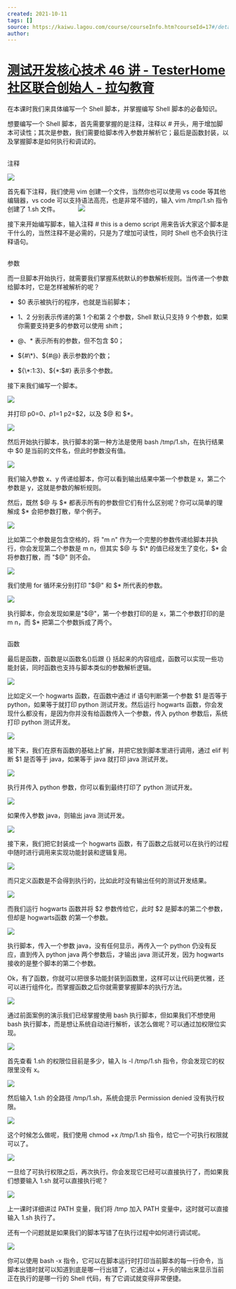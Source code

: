 ```yaml
---
created: 2021-10-11
tags: []
source: https://kaiwu.lagou.com/course/courseInfo.htm?courseId=17#/detail/pc?id=317
author: 
---
```


# [测试开发核心技术 46 讲 - TesterHome 社区联合创始人 - 拉勾教育](https://kaiwu.lagou.com/course/courseInfo.htm?courseId=17#/detail/pc?id=317)


在本课时我们来具体编写一个 Shell 脚本，并掌握编写 Shell 脚本的必备知识。

想要编写一个 Shell 脚本，首先需要掌握的是注释，注释以 # 开头，用于增加脚本可读性；其次是参数，我们需要给脚本传入参数并解析它；最后是函数封装，以及掌握脚本是如何执行和调试的。

## 

注释 

![](https://s0.lgstatic.com/i/image2/M01/B0/1B/CgotOV3mHmOAVwNqAAB4Dtu9NTs336.png)

首先看下注释，我们使用 vim 创建一个文件，当然你也可以使用 vs code 等其他编辑器，vs code 可以支持语法高亮，也是非常不错的，输入 vim /tmp/1.sh 指令创建了 1.sh 文件。           ![](https://s0.lgstatic.com/i/image2/M01/B0/1B/CgotOV3mHnGAcmsMAAB09eOs0V8120.png)  

接下来开始编写脚本，输入注释 # this is a demo script 用来告诉大家这个脚本是干什么的，当然注释不是必需的，只是为了增加可读性，同时 Shell 也不会执行注释语句。

## 

参数 

而一旦脚本开始执行，就需要我们掌握系统默认的参数解析规则。当传递一个参数给脚本时，它是怎样被解析的呢？

-   $0 表示被执行的程序，也就是当前脚本；
    
-   $1、$2 分别表示传递的第 1 个和第 2 个参数，Shell 默认只支持 9 个参数，如果你需要支持更多的参数可以使用 shift；
    
-   $@、$\* 表示所有的参数，但不包含 $0；
    
-   ${#\*}、${#@} 表示参数的个数；
    
-   ${\*:1:3}、${\*:$#} 表示多个参数。
    

接下来我们编写一个脚本。 

![](https://s0.lgstatic.com/i/image2/M01/AF/FC/CgoB5l3mHnyAa4b9AACcvwS38OE594.png) 

并打印 p0=$0、p1=$1 p2=$2，以及 $@ 和 $\*。

![](https://s0.lgstatic.com/i/image2/M01/AF/FC/CgoB5l3mHoWAaTN7AAHqWUW2NTU287.png) 

然后开始执行脚本，执行脚本的第一种方法是使用 bash /tmp/1.sh，在执行结果中 $0 是当前的文件名，但此时参数没有值。

![](https://s0.lgstatic.com/i/image2/M01/B0/1C/CgotOV3mHo2ARK47AAHLXCyvNz8110.png) 

我们输入参数 x、y 传递给脚本，你可以看到输出结果中第一个参数是 x，第二个参数是 y，这就是参数的解析规则。

然后，既然 $@ 与 $\* 都表示所有的参数但它们有什么区别呢？你可以简单的理解成 $\* 会把参数打散，举个例子。

![](https://s0.lgstatic.com/i/image2/M01/AF/FC/CgoB5l3mHpaAJwbtAAGm5AmGJZA068.png) 

比如第二个参数是包含空格的，将 "m n" 作为一个完整的参数传递给脚本并执行，你会发现第二个参数是 m n，但其实 $@ 与 $\* 的值已经发生了变化，$\* 会将参数打散，而 "$@" 则不会。

![](https://s0.lgstatic.com/i/image2/M01/AF/FC/CgoB5l3mHp-AGEWgAACvvz4hjIA356.png) 

我们使用 for 循环来分别打印 "$@" 和 $\* 所代表的参数。

![](https://s0.lgstatic.com/i/image2/M01/B0/1C/CgotOV3mHqmAJ1dsAAFw0CGIpXM118.png) 

执行脚本，你会发现如果是"$@"，第一个参数打印的是 x，第二个参数打印的是 m n，而 $\* 把第二个参数拆成了两个。

## 

函数 

最后是函数，函数是以函数名()后跟 {} 括起来的内容组成，函数可以实现一些功能封装，同时函数也支持与脚本类似的参数解析逻辑。

![](https://s0.lgstatic.com/i/image2/M01/AF/FC/CgoB5l3mHrSALa60AAG18PfnhoY767.png) 

比如定义一个 hogwarts 函数，在函数中通过 if 语句判断第一个参数 $1 是否等于 python，如果等于就打印 python 测试开发。然后运行 hogwarts 函数，你会发现什么都没有，是因为你并没有给函数传入一个参数，传入 python 参数后，系统打印 python 测试开发。

![](https://s0.lgstatic.com/i/image2/M01/B0/1C/CgotOV3mHr-AN2ZyAAEBtQa6ZR8422.png) 

接下来，我们在原有函数的基础上扩展，并把它放到脚本里进行调用，通过 elif 判断 $1 是否等于 java，如果等于 java 就打印 java 测试开发。

![](https://s0.lgstatic.com/i/image2/M01/AF/FC/CgoB5l3mHseAJymtAAHki20sFZs514.png) 

执行并传入 python 参数，你可以看到最终打印了 python 测试开发。

![](https://s0.lgstatic.com/i/image2/M01/AF/FC/CgoB5l3mHtGAaT5OAAG5fFP2WZw702.png) 

如果传入参数 java，则输出 java 测试开发。

![](https://s0.lgstatic.com/i/image2/M01/B0/1C/CgotOV3mHtuANXSqAAEH6Py_Xac382.png) 

接下来，我们把它封装成一个 hogwarts 函数，有了函数之后就可以在执行的过程中随时进行调用来实现功能封装和逻辑复用。

![](https://s0.lgstatic.com/i/image2/M01/B0/1C/CgotOV3mHuWAOyTxAAFw7vQFO2c777.png) 

而只定义函数是不会得到执行的，比如此时没有输出任何的测试开发结果。

![](https://s0.lgstatic.com/i/image2/M01/B0/1C/CgotOV3mHxiAYFWfAAEdgQmOdxA853.png) 

而我们运行 hogwarts 函数并将 $2 参数传给它，此时 $2 是脚本的第二个参数，但却是 hogwarts函数 的第一个参数。

![](https://s0.lgstatic.com/i/image2/M01/AF/FC/CgoB5l3mHyKANsqtAAGM238AlPY383.png) 

执行脚本，传入一个参数 java，没有任何显示，再传入一个 python 仍没有反应，直到传入 python java 两个参数后，才输出 java 测试开发，因为 hogwarts 接收的是整个脚本的第二个参数。

Ok，有了函数，你就可以把很多功能封装到函数里，这样可以让代码更优雅，还可以进行组件化，而掌握函数之后你就需要掌握脚本的执行方法。

![](https://s0.lgstatic.com/i/image2/M01/B0/1C/CgotOV3mHy2AA4GsAAFi8HS0YMk372.png) 

通过前面案例的演示我们已经掌握使用 bash 执行脚本，但如果我们不想使用 bash 执行脚本，而是想让系统自动进行解析，该怎么做呢？可以通过加权限位实现。

![](https://s0.lgstatic.com/i/image2/M01/B0/1C/CgotOV3mHzeAXyu9AAGwW6ETkz4673.png) 

首先查看 1.sh 的权限位目前是多少，输入 ls -l /tmp/1.sh 指令，你会发现它的权限里没有 x。

![](https://s0.lgstatic.com/i/image2/M01/B0/1C/CgotOV3mH0OAUIsfAAGy_TmPGnc630.png) 

然后输入 1.sh 的全路径 /tmp/1.sh，系统会提示 Permission denied 没有执行权限。

![](https://s0.lgstatic.com/i/image2/M01/B0/1C/CgotOV3mH0yAbthXAAG_xPVX3HE664.png) 

这个时候怎么做呢，我们使用 chmod +x /tmp/1.sh 指令，给它一个可执行权限就可以了。

![](https://s0.lgstatic.com/i/image2/M01/AF/FC/CgoB5l3mH1qAZynAAAG9pFvkV0M505.png) 

一旦给了可执行权限之后，再次执行。你会发现它已经可以直接执行了，而如果我们想要输入 1.sh 就可以直接执行呢？

![](https://s0.lgstatic.com/i/image2/M01/AF/FC/CgoB5l3mH2aAOOGLAAG4sIaDfBY784.png) 

上一课时详细讲过 PATH 变量，我们将 /tmp 加入 PATH 变量中，这时就可以直接输入 1.sh 执行了。

还有一个问题就是如果我们的脚本写错了在执行过程中如何进行调试呢。

![](https://s0.lgstatic.com/i/image2/M01/AF/FC/CgoB5l3mH3CAJM6IAAFv8CFyLyo833.png) 

你可以使用 bash -x 指令，它可以在脚本运行时打印当前脚本的每一行命令，当脚本出错时就可以知道到底是哪一行出错了，它通过以 + 开头的输出来显示当前正在执行的是哪一行的 Shell 代码，有了它调试就变得非常便捷。
